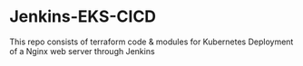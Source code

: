 # Jenkins-EKS-CICD
This repo consists of terraform code &amp; modules for Kubernetes Deployment of a Nginx web server through Jenkins
